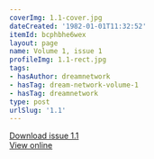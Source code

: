 ```yaml
---
coverImg: 1.1-cover.jpg
dateCreated: '1982-01-01T11:32:52'
itemId: bcphbhe6wex
layout: page
name: Volume 1, issue 1
profileImg: 1.1-rect.jpg
tags:
- hasAuthor: dreamnetwork
- hasTag: dream-network-volume-1
- hasTag: dreamnetwork
type: post
urlSlug: '1.1'
---
```

<a href="../files/pdfs/Volume_1/1.1_Dream_Network_Bulletin_Vol.1_Issue_1.pdf" download="">Download issue 1.1</a><br><a href="../files/pdfs/Volume_1/1.1_Dream_Network_Bulletin_Vol.1_Issue_1.pdf">View online</a>